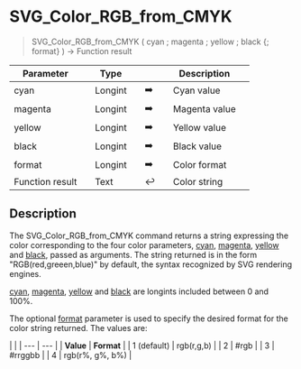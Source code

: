 <!-- color := SVG_Color_RGB_from_CMYK ( C ; M ; Y ; K ; type )
 -> C (Long Integer) -  0 - 100%
 -> M (Long Integer) -  0 - 100%
 -> Y (Long Integer) -  0 - 100%
 -> K (Long Integer) -  0 - 100%
 -> type (Long Integer) - {format} [1 (default) rgb(r,g,b); 2 #rgb; 3 #rrggbb; 4 rgb(r%, g%, b%)]
 <- color (Text)-->
# SVG_Color_RGB_from_CMYK

> SVG_Color_RGB_from_CMYK ( cyan ; magenta ; yellow ; black {; format} ) -> Function result

| Parameter |     | Type |     |     |     | Description |     |
| --- | --- | --- | --- | --- | --- | --- | --- |
| cyan |     | Longint |     | ➡️ |     | Cyan value |     |
| magenta |     | Longint |     | ➡️ |     | Magenta value |     |
| yellow |     | Longint |     | ➡️ |     | Yellow value |     |
| black |     | Longint |     | ➡️ |     | Black value |     |
| format |     | Longint |     | ➡️ |     | Color format |     |
| Function result |     | Text |     | ↩️ |     | Color string |     |

## Description

The SVG_Color_RGB_from_CMYK command returns a string expressing the color corresponding to the four color parameters, [cyan](# "Cyan value"), [magenta](# "Magenta value"), [yellow](# "Yellow value") and [black](# "Black value"), passed as arguments. The string returned is in the form "RGB(red,greeen,blue)" by default, the syntax recognized by SVG rendering engines.

[cyan](# "Cyan value"), [magenta](# "Magenta value"), [yellow](# "Yellow value") and [black](# "Black value") are longints included between 0 and 100%.

The optional [format](# "Color format") parameter is used to specify the desired format for the color string returned. The values are:  

|     |
| --- | --- |
| **Value** | **Format** |
| 1 (default) | rgb(r,g,b) |
| 2   | #rgb |
| 3   | #rrggbb |
| 4   | rgb(r%, g%, b%) |
